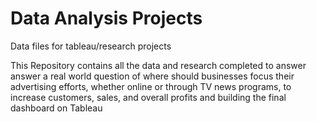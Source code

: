 # Data Analysis Projects
Data files for tableau/research projects

This Repository contains all the data and research completed to answer answer a real world question of where should businesses focus their advertising efforts, 
whether online or through TV news programs, to increase customers, sales, and overall profits and building the final dashboard on Tableau

